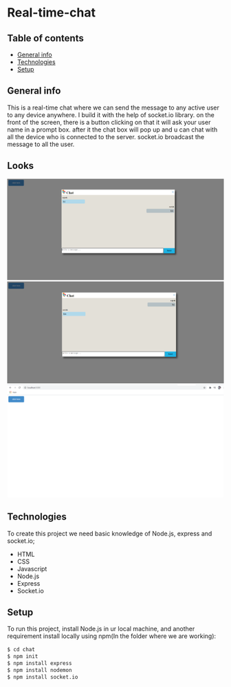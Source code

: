 # Real-time-chat

## Table of contents
* [General info](#general-info)
* [Technologies](#technologies)
* [Setup](#setup)

## General info

This is a real-time chat where we can send the message to any active user to any device anywhere.
I build it with the help of socket.io library. on the front of the screen, 
there is a button clicking on that it will ask your user name in a prompt box. 
after it the chat box will pop up and u can chat with all the device who is connected to the server. 
socket.io broadcast the message to all the user.

## Looks

![](img/1.png)
![](img/2.png)
![](img/3.png)


## Technologies

 To create this project we need basic knowledge of Node.js, express and socket.io;
 
 * HTML
 * CSS 
 * Javascript
 * Node.js
 * Express
 * Socket.io


	
## Setup

To run this project, install Node.js in ur local machine,
and another requirement install locally using npm(In the folder where we are working):

```
$ cd chat
$ npm init
$ npm install express
$ npm install nodemon
$ npm install socket.io

```


